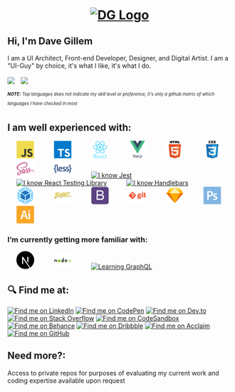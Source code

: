 # <p align='center'><a href="https://davegillem.com"><a href="#"><img src="https://www.davegillem.com/images/svg/loadingLogo.svg" alt="DG Logo" width="150" height="150" hspace="20" align='center' /></a>
<h2>Hi, I'm Dave Gillem </h2>
I am a UI Architect, Front-end Developer, Designer, and Digital Artist. I am a "UI-Guy" by choice, it's what I like, it's what I do.</p>

  <a href="#">
  <img align="center" src="https://github-readme-stats.vercel.app/api?username=davegillem&show_icons=true&theme=vue-dark&count_private=true" /></a>
  <a href="#">
  <img align="center" src="https://github-readme-stats.vercel.app/api/top-langs/?username=davegillem&show_icons=true&theme=vue-dark&count_private=true&hide=html"  hspace="10" /></a>

<sub><sup><i><b>NOTE:</b> Top languages does not indicate my skill level or preference, it's only a github metric of which languages I have checked in most</i></sup></sub>

## I am well experienced with:
<p align="left">
  <a href="#"><img src="https://raw.githubusercontent.com/devicons/devicon/master/icons/javascript/javascript-original.svg" alt="I know Javascript" width="40" height="40" hspace="20" /></a>
  <a href="#"><img src="https://raw.githubusercontent.com/devicons/devicon/master/icons/typescript/typescript-original.svg" alt="I know Typescript" width="40" height="40" hspace="20" /></a>
  <a href="#"><img src="https://raw.githubusercontent.com/devicons/devicon/master/icons/react/react-original-wordmark.svg" alt="I know React.js" width="40" height="40" hspace="20" /></a>
  <a href="#"><img src="https://raw.githubusercontent.com/devicons/devicon/master/icons/vuejs/vuejs-original-wordmark.svg" alt="I know Vue.js" width="40" height="40" hspace="20" /></a>
  <a href="#"><img src="https://raw.githubusercontent.com/devicons/devicon/master/icons/html5/html5-original-wordmark.svg" alt="I know HTML" width="40" height="40" hspace="20" /></a>
  <a href="#"><img src="https://raw.githubusercontent.com/devicons/devicon/master/icons/css3/css3-original-wordmark.svg" alt="I know CSS" width="40" height="40" hspace="20" /></a>
  <a href="#"><img src="https://raw.githubusercontent.com/devicons/devicon/master/icons/sass/sass-original.svg" alt="I know SASS/SCSS" width="40" height="40" hspace="20" /></a>
  <a href="#"><img src="https://raw.githubusercontent.com/devicons/devicon/master/icons/less/less-plain-wordmark.svg" alt="I know {less}" width="40" height="40" hspace="20" /></a>
  <a href="#"><img src="https://brandeps.com/icon-download/J/Jest-icon-vector-02.svg" alt="I know Jest" width="40" height="40" hspace="20" /></a>
  <a href="#"><img src="https://testing-library.com/img/octopus-128x128.png" alt="I know React Testing Library" width="40" height="40" hspace="20" /></a>
  <a href="#"><img src="https://cdn.worldvectorlogo.com/logos/handlebars.svg" alt="I know Handlebars" width="40" height="25" hspace="20" /></a>
  <a href="#"><img src="https://raw.githubusercontent.com/devicons/devicon/master/icons/webpack/webpack-original.svg" alt="I know Webpack" width="40" height="40" hspace="20" /></a>
  <a href="#"><img src="https://raw.githubusercontent.com/devicons/devicon/master/icons/babel/babel-original.svg" alt="I know Babel" width="40" height="40" hspace="20" /></a>
  <a href="#"><img src="https://raw.githubusercontent.com/devicons/devicon/master/icons/bootstrap/bootstrap-plain.svg" alt="I know Bootstrap" width="40" height="40" hspace="20" /></a>
  <a href="#"><img src="https://raw.githubusercontent.com/devicons/devicon/master/icons/git/git-plain-wordmark.svg" alt="I know Git" width="40" height="40" hspace="20" /></a>
  <a href="#"><img src="https://raw.githubusercontent.com/devicons/devicon/master/icons/sketch/sketch-original.svg" alt="I know Sketch" width="40" height="40" hspace="20" /></a>
  <a href="#"><img src="https://raw.githubusercontent.com/devicons/devicon/master/icons/photoshop/photoshop-plain.svg" alt="I know Adobe Photoshop" width="40" height="40" hspace="20" /></a>
  <a href="#"><img src="https://raw.githubusercontent.com/devicons/devicon/master/icons/illustrator/illustrator-plain.svg" alt="I know Adobe Illustrator" width="40" height="40" hspace="20" /></a>
</p>

### I’m currently getting more familiar with:
<p align="left">
<a href="#"><img src="https://raw.githubusercontent.com/devicons/devicon/master/icons/nextjs/nextjs-original.svg" alt="Learning NextJS" width="40" height="40" hspace="20" /></a>
  <a href="#"><img src="https://raw.githubusercontent.com/devicons/devicon/master/icons/nodejs/nodejs-original-wordmark.svg" alt="Learning Node.js" width="40" height="40" hspace="20" /></a>
  <a href="#"><img src="https://www.vectorlogo.zone/logos/graphql/graphql-icon.svg" alt="Learning GraphQL" width="40" height="40" hspace="20" /></a>
</p>

## 🔍 Find me at:
[![Find me on LinkedIn](https://img.shields.io/badge/LinkedIn-0A66C2?style=for-the-badge&logo=LinkedIn&logoColor=white)](https://linkedin.com/in/davegillem) 
[![Find me on CodePen](https://img.shields.io/badge/CodePen-000000?style=for-the-badge&logo=CodePen&logoColor=white)](https://codepen.io/davegillem) 
[![Find me on Dev.to](https://img.shields.io/badge/Dev.to-0A0A0A?style=for-the-badge&logo=devdotto&logoColor=white)](https://dev.to/davegillem) 
[![Find me on Stack Overflow](https://img.shields.io/badge/StackOverflow-F58025?style=for-the-badge&logo=StackOverflow&logoColor=white)](https://stackoverflow.com/users/davegillem) 
[![Find me on CodeSandbox](https://img.shields.io/badge/CodeSandbox-000000?style=for-the-badge&logo=CodeSandbox&logoColor=white)](https://codesandbox.com/davegillem) 
[![Find me on Behance](https://img.shields.io/badge/Behance-1769FF?style=for-the-badge&logo=Behance&logoColor=white)](https://www.behance.net/davegillem) 
[![Find me on Dribbble](https://img.shields.io/badge/Dribbble-EA4C89?style=for-the-badge&logo=Dribbble&logoColor=white)](https://dribbble.com/davegillem) 
[![Find me on Acclaim](https://img.shields.io/badge/Acclaim-26689A?style=for-the-badge&logo=Acclaim&logoColor=white)](https://www.credly.com/users/dave-gillem) 
[![Find me on GitHub](https://img.shields.io/badge/GitHub-000000?style=for-the-badge&logo=GitHub&logoColor=white)](https://github.com/davegillem) 

## Need more?:
<p align="left">
Access to private repos for purposes of evaluating my current work and coding expertise available upon request
</p>
